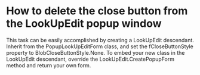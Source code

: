 # How to delete the close button from the LookUpEdit popup window


<p>This task can be easily accomplished by creating a LookUpEdit descendant. Inherit from the PopupLookUpEditForm class, and set the fCloseButtonStyle property to BlobCloseButtonStyle.None. To embed your new class in the LookUpEdit descendant, override the LookUpEdit.CreatePopupForm method and return your own form.</p>

<br/>


